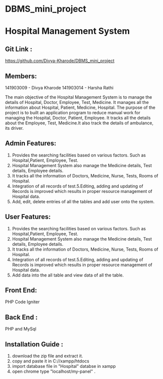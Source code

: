 # DBMS_mini_project
# Hospital Management System

## Git Link : 
https://github.com/Divya-Kharode/DBMS_mini_project

## Members:
  141903009 - Divya Kharode
  141903014 - Harsha Rathi

The main objective of the Hospital Management System is to manage the details of Hospital, Doctor, Employee, Test, Medicine. It manages all the information about Hospital, Patient, Medicine, Hospital. The purpose of the project is to built an application program to reduce manual work for managing the Hospital, Doctor, Patient, Employee. It tracks all the details about the Employee, Test, Medicine.It also track the details of ambulance, its driver.

## Admin Features:
  1.  Provides the searching facilities based on various factors. Such as Hospital,Patient, Employee, Test.
  2.  Hospital Management System also manage the Medicine details, Test details, Employee details.
  3.  It tracks all the information of Doctors, Medicine, Nurse, Tests, Rooms of Hospital.
  4.  Integration of all records of test.5.Editing, adding and updating of Records is improved which results in proper resource   management of Hospital data.
  5.  Add, edit, delete entries of all the tables and add user onto the system.
  
## User Features:
  1.  Provides the searching facilities based on various factors. Such as Hospital,Patient, Employee, Test.
  2.  Hospital Management System also manage the Medicine details, Test details, Employee details.
  3.  It tracks all the information of Doctors, Medicine, Nurse, Tests, Rooms of Hospital.
  4.  Integration of all records of test.5.Editing, adding and updating of Records is improved which results in proper resource   management of Hospital data.
  5.  Add data into the all table and view data of all the table.

## Front End: 
PHP Code Igniter

## Back End : 
PHP and MySql

## Installation Guide :

  1.  download the zip file and extract it.
  2.  copy and paste it in C://xampp/htdocs
  3.  import database file in "Hospital" databse in xampp
  4.  open chrome type "localhost/my-panel" .















